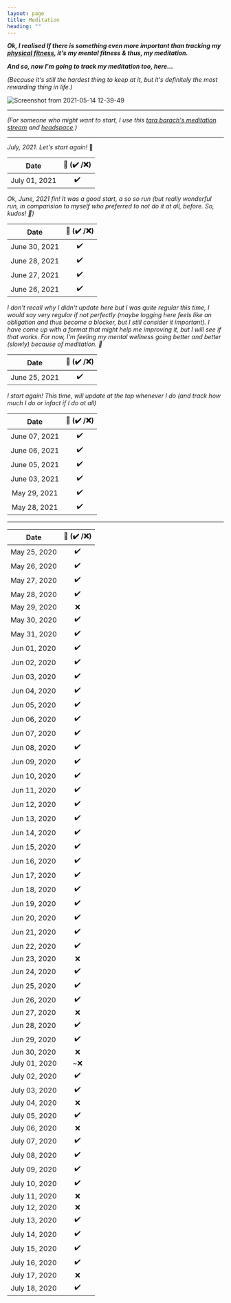 ```yaml
---
layout: page
title: Meditation
heading: ""
---
```


***Ok, I realised If there is something even more important than tracking my [physical fitness](https://priyankasaggu11929.github.io/fitness.html), it's my mental fitness & thus, my meditation.***

***And so, now I'm going to track my meditation too, here...***

*(Because it's still the hardest thing to keep at it, but it's definitely the most rewarding thing in life.)*

![Screenshot from 2021-05-14 12-39-49](https://user-images.githubusercontent.com/30499743/118235052-d0c95a80-b4b1-11eb-86e5-87fe9e9ea8a2.png)


---

*(For someone who might want to start, I use this [tara barach's meditation stream](http://www.tarabrach.com/audio/2010-07-07-Smile-Meditation-TaraBrach.mp3) and [headspace](https://www.youtube.com/channel/UC3JhfsgFPLSLNEROQCdj-GQ).)*

---

*July, 2021. Let's start again!* 🙌

| Date         | 🧘 (✔️ /❌)  |
|:------------:|:-----------:|
| July 01, 2021 | ✔️           |


*Ok, June, 2021 fin! It was a good start, a so so run (but really wonderful run, in comparision to myself who preferred to not do it at all, before. So, kudos! 🎊)*

| Date         | 🧘 (✔️ /❌)  |
|:------------:|:-----------:|
| June 30, 2021 | ✔️           |
| June 28, 2021 | ✔️           |
| June 27, 2021 | ✔️           |
| June 26, 2021 | ✔️           |


*I don't recall why I didn't update here but I was quite regular this time, I would say very regular if not perfectly (maybe logging here feels like an obligation and thus become a blocker, but I still consider it important). I have come up with a format that might help me improving it, but I will see if that works. For now, I'm feeling my mental wellness going better and better (slowly) because of meditation. 🙂*

| Date         | 🧘 (✔️ /❌)  |
|:------------:|:-----------:|
| June 25, 2021 | ✔️           |

*I start again! This time, will update at the top whenever I do (and track how much I do or infact if I do at all)*

| Date         | 🧘 (✔️ /❌)  |
|:------------:|:-----------:|
| June 07, 2021 | ✔️           |
| June 06, 2021 | ✔️           |
| June 05, 2021 | ✔️           |
| June 03, 2021 | ✔️           |
| May 29, 2021 | ✔️           |
| May 28, 2021 | ✔️           |

---

| Date         | 🧘 (✔️ /❌)  |
|:------------:|:-----------:|
| May 25, 2020 | ✔️           |
| May 26, 2020 | ✔️           |
| May 27, 2020 | ✔️           |
| May 28, 2020 | ✔️           |
| May 29, 2020 | ❌          |
| May 30, 2020 | ✔️           |
| May 31, 2020 | ✔️           |
| Jun 01, 2020 | ✔️           |
| Jun 02, 2020 | ✔️           |
| Jun 03, 2020 | ✔️           |
| Jun 04, 2020 | ✔️           |
| Jun 05, 2020 | ✔️           |
| Jun 06, 2020 | ✔️           |
| Jun 07, 2020 | ✔️           |
| Jun 08, 2020 | ✔️           |
| Jun 09, 2020 | ✔️           |
| Jun 10, 2020 | ✔️           |
| Jun 11, 2020 | ✔️           |
| Jun 12, 2020 | ✔️           |
| Jun 13, 2020 | ✔️           |
| Jun 14, 2020 | ✔️           |
| Jun 15, 2020 | ✔️           |
| Jun 16, 2020 | ✔️           |
| Jun 17, 2020 | ✔️           |
| Jun 18, 2020 | ✔️           |
| Jun 19, 2020 | ✔️           |
| Jun 20, 2020 | ✔️           |
| Jun 21, 2020 | ✔️           |
| Jun 22, 2020 | ✔️           |
| Jun 23, 2020 | ❌          |
| Jun 24, 2020 | ✔️           |
| Jun 25, 2020 | ✔️           |
| Jun 26, 2020 | ✔️           |
| Jun 27, 2020 | ❌          |
| Jun 28, 2020 | ✔️           |
| Jun 29, 2020 | ✔️           |
| Jun 30, 2020 | ❌          |
| July 01, 2020 | ~❌          |
| July 02, 2020 | ✔️           | 
| July 03, 2020 | ✔️           | 
| July 04, 2020 | ❌          |
| July 05, 2020 | ✔️           | 
| July 06, 2020 | ❌          |
| July 07, 2020 | ✔️           | 
| July 08, 2020 | ✔️           | 
| July 09, 2020 | ✔️           | 
| July 10, 2020 | ✔️           | 
| July 11, 2020 | ❌          | 
| July 12, 2020 | ❌          | 
| July 13, 2020 | ✔️           | 
| July 14, 2020 | ✔️           | 
| July 15, 2020 | ✔️           | 
| July 16, 2020 | ✔️           | 
| July 17, 2020 | ❌           | 
| July 18, 2020 | ✔️           | 

